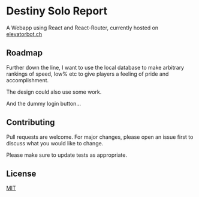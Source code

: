 # Destiny Solo Report

A Webapp using React and React-Router, currently hosted on [elevatorbot.ch](https://elevatorbot.ch/soloreport)

## Roadmap

Further down the line, I want to use the local database to make arbitrary rankings of speed, low% etc to give players a feeling of pride and accomplishment.

The design could also use some work.

And the dummy login button...

## Contributing
Pull requests are welcome. For major changes, please open an issue first to discuss what you would like to change.

Please make sure to update tests as appropriate.

## License
[MIT](https://choosealicense.com/licenses/mit/)